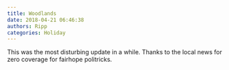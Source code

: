 ```yaml
---
title: Woodlands
date: 2018-04-21 06:46:38
authors: Ripp
categories: Holiday
---
```


 This was the most disturbing update in a while. Thanks to the local news for zero coverage for fairhope politricks.